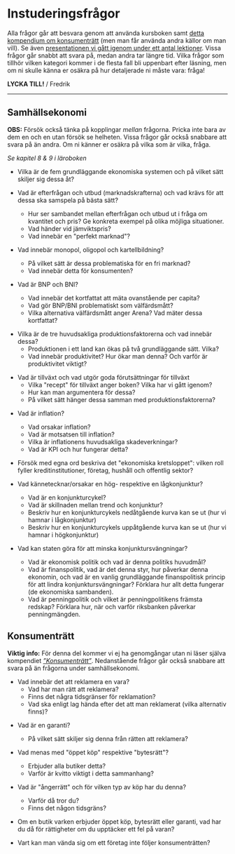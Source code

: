 # Instuderingsfrågor

Alla frågor går att besvara genom att använda kursboken samt [detta kompendium om konsumenträtt](../material/resurser/konsumentratt_kompendium.pdf) (men man får använda andra källor om man vill). Se även [presentationen vi gått igenom under ett antal lektioner](https://docs.google.com/presentation/d/1xImojsweFaybFf5SvcH45LEXn-YNhcCs8knDaTHC6is/edit?usp=sharing). Vissa frågor går snabbt att svara på, medan andra tar längre tid. Vilka frågor som tillhör vilken kategori kommer i de flesta fall bli uppenbart efter läsning, men om ni skulle känna er osäkra på hur detaljerade ni måste vara: fråga!

**LYCKA TILL!**
/ Fredrik

***

## Samhällsekonomi

**OBS:** Försök också tänka på kopplingar _mellan_ frågorna. Pricka inte bara av dem en och en utan försök se helheten. Vissa frågor går också snabbare att svara på än andra. Om ni känner er osäkra på vilka som är vilka, fråga. 

*Se kapitel 8 & 9 i läroboken*

- Vilka är de fem grundläggande ekonomiska systemen och på vilket sätt skiljer sig dessa åt? <!--(se sid 167-168) -->

- Vad är efterfrågan och utbud (marknadskrafterna) och vad krävs för att dessa ska samspela på bästa sätt? <!--(se sid 169-171) -->
    - Hur ser sambandet mellan efterfrågan och utbud ut i fråga om kvantitet och pris? Ge konkreta exempel på olika möjliga situationer. 
    - Vad händer vid jämviktspris?
    - Vad innebär en "perfekt marknad"?

- Vad innebär monopol, oligopol och kartellbildning? <!--(se sid 174-176) -->
    - På vilket sätt är dessa problematiska för en fri marknad?
    - Vad innebär detta för konsumenten?

- Vad är BNP och BNI? <!--(se sid 180-184) -->
    - Vad innebär det kortfattat att mäta ovanstående per capita?
    - Vad gör BNP/BNI problematiskt som välfärdsmått? 
    - Vilka alternativa välfärdsmått anger Arena? Vad mäter dessa kortfattat?

<!--    - Vad innebär det kortfattat att räkna ovanstående per capita och med PPP? -->

- Vilka är de tre huvudsakliga produktionsfaktorerna och vad innebär dessa? <!--(se sid 187) -->
    - Produktionen i ett land kan ökas på två grundläggande sätt. Vilka?  
    - Vad innebär produktivitet? Hur ökar man denna? Och varför är produktivitet viktigt?

<!--Borttagen fråga:     - Vad innebär det att en produktion kan vara arbetskraftsintensiv eller kapitalintensiv? Ge exempel. -->

- Vad är tillväxt och vad utgör goda förutsättningar för tillväxt <!--(se sid 186-188) -->
    - Vilka "recept" för tillväxt anger boken? Vilka har vi gått igenom?
    - Hur kan man argumentera för dessa?
    - På vilket sätt hänger dessa samman med produktionsfaktorerna?

<!-- - Finns det någon punkt du själv skulle vilja lägga till? -->

- Vad är inflation? <!--(se sid 193-196) -->
    - Vad orsakar inflation?
    - Vad är motsatsen till inflation?
    - Vilka är inflationens huvudsakliga skadeverkningar?
    - Vad är KPI och hur fungerar detta? 

- Försök med egna ord beskriva det "ekonomiska kretsloppet": vilken roll fyller kreditinstitutioner, företag, hushåll och offentlig sektor? <!--(se sid 201, mfl) -->

- Vad kännetecknar/orsakar en hög- respektive en lågkonjunktur? <!--(se sid 205-207) -->
    - Vad är en konjunkturcykel?
    - Vad är skillnaden mellan trend och konjunktur?
    - Beskriv hur en konjunkturcykels nedåtgående kurva kan se ut (hur vi hamnar i lågkonjunktur)
    - Beskriv hur en konjunkturcykels uppåtgående kurva kan se ut (hur vi hamnar i högkonjunktur)

- Vad kan staten göra för att minska konjunktursvängningar? <!--(se sid 208-211) -->
    - Vad är ekonomisk politik och vad är denna politiks huvudmål?
    - Vad är finanspolitik, vad är det denna styr, hur påverkar denna ekonomin, och vad är en vanlig grundläggande finanspolitisk princip för att lindra konjunktursvängningar? Förklara hur allt detta fungerar (de ekonomiska sambanden). 
    - Vad är penningpolitik och vilket är penningpolitikens främsta redskap? Förklara hur, när och varför riksbanken påverkar penningmängden.


<!--- Borttagen fråga: Vilka argument kan man framföra för och emot statligt ägande? (se sid 168)     - Finns det några typer av verksamheter som är mindre lämpade för en konkurrensutsatt marknad? Varför då? Vad tänker du själv? -->



## Konsumenträtt
**Viktig info:** För denna del kommer vi ej ha genomgångar utan ni läser själva kompendiet *[”Konsumenträtt”](../material/resurser/konsumentratt_kompendium.pdf)*. Nedanstående frågor går också snabbare att svara på än frågorna under samhällsekonomi.

- Vad innebär det att reklamera en vara?
    - Vad har man rätt att reklamera?
    - Finns det några tidsgränser för reklamation?
    - Vad ska enligt lag hända efter det att man reklamerat (vilka alternativ finns)?

<!--    - Vad är det man rent konkret gör och vart är det man i första hand vänder sig? -->

<!--    - Vad har man rätt till om man lämnat in en vara för reparation två gånger och den fortfarande inte fungerar som den ska? -->


- Vad är en garanti? 
	* På vilket sätt skiljer sig denna från rätten att reklamera?

- Vad menas med "öppet köp" respektive "bytesrätt"?
    - Erbjuder alla butiker detta?
    - Varför är kvitto viktigt i detta sammanhang?

- Vad är "ångerrätt" och för vilken typ av köp har du denna?
    - Varför då tror du?
    - Finns det någon tidsgräns?

- Om en butik varken erbjuder öppet köp, bytesrätt eller garanti, vad har du då för rättigheter om du upptäcker ett fel på varan?

- Vart kan man vända sig om ett företag inte följer konsumenträtten?

<!--Borttagna instuderingsfrågor: Konsumenträtt

- Vad gäller då man köper något av en privatperson?

- Vad är en dröjsmålsränta och vad är en betalningsanmärkning?

  - På vilket sätt kan en betalningsanmärkning vara problematiskt för individen?

- Vid vilken ålder får man enligt lag sluta ett avtal och vad innebär en bindningstid? 

-->
